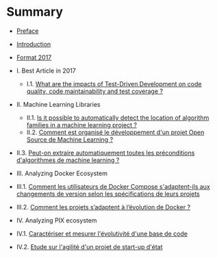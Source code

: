 # Summary

* [Preface](README.md)
* [Introduction](Introduction.md)
* [Format 2017](format-2017.md)
* I. Best Article in 2017
  * I.1. [What are the impacts of Test-Driven Development on code quality, code maintainability and test coverage ?](what-are-the-impacts-of-test-driven-development-on-code-quality-code-maintainability-and-test-coverage-.md)
* II. Machine Learning Libraries
  * II.1. [Is it possible to automatically detect the location of algorithm families in a machine learning project ?](bibliotheques-dalgorithmes-de-ml-quelle-organisation-du-projet.md)
  * II.2. [Comment est organisé le développement d'un projet Open Source de Machine Learning ?](comment-est-organise-le-developpement-dun-projet-open-source-de-machine-learning.md)
* II.3. [Peut-on extraire automatiquement toutes les préconditions d'algorithmes de machine learning ?](#)

* III. Analyzing Docker Ecosystem

* III.1. [Comment les utilisateurs de Docker Compose s'adaptent-ils aux changements de version selon les spécifications de leurs projets](comment-les-utilisateurs-de-docker-compose-sadaptent-ils-aux-changements-de-version-selon-les-specifications-de-leurs-projets.md)
* III.2. [Comment les projets s’adaptent à l’évolution de Docker ?](#)

* IV. Analyzing PIX ecosystem

* IV.1. [Caractériser et mesurer l'évolutivité d'une base de code](caracteriser-et-mesurer-levolutivite-dune-base-de-code.md)
* IV.2. [Etude sur l'agilité d'un projet de start-up d'état](etude-sur-lagilite-dun-projet-de-start-up-detat.md)



